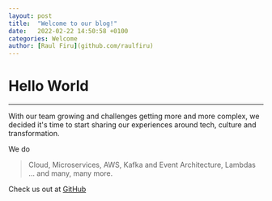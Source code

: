 ```yaml
---
layout: post
title:  "Welcome to our blog!"
date:   2022-02-22 14:50:58 +0100
categories: Welcome
author: [Raul Firu](github.com/raulfiru)
---
```

# Hello World

---

With our team growing and challenges getting more and more complex, we decided it's time to start sharing our experiences around tech, culture and transformation.

We do 
> Cloud, 
> Microservices, 
> AWS, 
> Kafka and Event Architecture, 
> Lambdas 
> ... and many, many more.

Check us out at [GitHub](https://github.com/doctariDev/)

